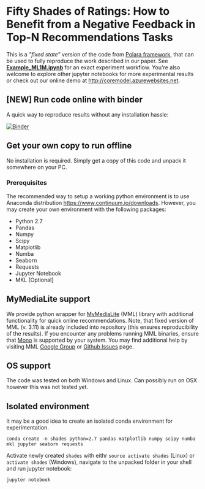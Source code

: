 # Fifty Shades of Ratings: How to Benefit from a Negative Feedback in Top-N Recommendations Tasks
This is a *"fixed state"* version of the code from [Polara framework](https://github.com/evfro/polara), that can be used to fully reproduce the work described in our paper. See [**Example_ML1M.ipynb**](Example_ML1M.ipynb) for an exact experiment workflow. You're also welcome to explore other jupyter notebooks for more experimental results or check out our online demo at http://coremodel.azurewebsites.net.

## [NEW] Run code online with binder
A quick way to reproduce results without any installation hassle:

[![Binder](http://mybinder.org/badge.svg)](http://mybinder.org:/repo/evfro/fifty-shades)

## Get your own copy to run offline
No installation is required. Simply get a copy of this code and unpack it somewhere on your PC.

### Prerequisites
The recommended way to setup a working python environment is to use Anaconda distribution https://www.continuum.io/downloads. However, you may create your own environment with the following packages:

* Python 2.7
* Pandas
* Numpy
* Scipy
* Matplotlib
* Numba
* Seaborn
* Requests
* Jupyter Notebook
* MKL [Optional]

## MyMediaLite support
We provide python wrapper for [MyMediaLite](http://www.mymedialite.net) (MML) library with additional functionality for quick online recommendations. Note, that fixed version of MML (v. 3.11) is already included into repository (this ensures reproducibility of the results). If you encounter any problems running MML binaries, ensure that [Mono](http://www.mono-project.com/) is supported by your system. You may find additional help by visiting MML [Google Group](https://groups.google.com/forum/#!forum/mymedialite) or [Github Issues](https://github.com/zenogantner/MyMediaLite/issues/) page.

## OS support
The code was tested on both Windows and Linux. Can possibly run on OSX however this was not tested yet.

## Isolated environment
It may be a good idea to create an isolated conda environment for experimentation.
```
conda create -n shades python=2.7 pandas matplotlib numpy scipy numba mkl jupyter seaborn requests
```
Activate newly created `shades` with eithr `source activate shades` (Linux) or `activate shades` (Windows), navigate to the unpacked folder in your shell and run jupyter notebook:
```
jupyter notebook
```
